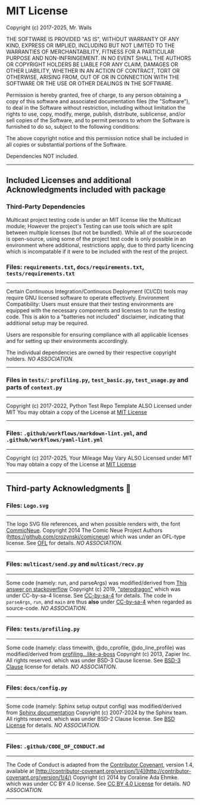 # MIT License

Copyright (c) 2017-2025, Mr. Walls

THE SOFTWARE IS PROVIDED "AS IS", WITHOUT WARRANTY OF ANY KIND, EXPRESS OR
IMPLIED, INCLUDING BUT NOT LIMITED TO THE WARRANTIES OF MERCHANTABILITY,
FITNESS FOR A PARTICULAR PURPOSE AND NON-INFRINGEMENT. IN NO EVENT SHALL THE
AUTHORS OR COPYRIGHT HOLDERS BE LIABLE FOR ANY CLAIM, DAMAGES OR OTHER
LIABILITY, WHETHER IN AN ACTION OF CONTRACT, TORT OR OTHERWISE, ARISING FROM,
OUT OF OR IN CONNECTION WITH THE SOFTWARE OR THE USE OR OTHER DEALINGS IN THE
SOFTWARE.

Permission is hereby granted, free of charge, to any person obtaining a copy
of this software and associated documentation files (the "Software"), to deal
in the Software without restriction, including without limitation the rights
to use, copy, modify, merge, publish, distribute, sublicense, and/or sell
copies of the Software, and to permit persons to whom the Software is
furnished to do so, subject to the following conditions:

The above copyright notice and this permission notice shall be included in all
copies or substantial portions of the Software.

Dependencies NOT included.

***

## Included Licenses and additional Acknowledgments included with package

### Third-Party Dependencies

Multicast project testing code is under an MIT license like the Multicast module; However
the project's Testing can use tools which are split between multiple licenses (but not be bundled).
While all of the sourcecode is open-source, using some of the project test code is only possible
in an environment where additional, restrictions apply, due to third party licencing which is
incompatable if it were to be included with the rest of the project.

### Files: `requirements.txt`, `docs/requirements.txt`, `tests/requirements.txt`

***
Certain Continuous Integration/Continuous Deployment (CI/CD) tools may require GNU licensed
software to operate effectively.
Environment Compatibility: Users must ensure that their testing environments are equipped
with the necessary components and licenses to run the testing code. This is akin to a
"batteries not included" disclaimer, indicating that additional setup may be required.

Users are responsible for ensuring compliance with all applicable licenses and for setting up
their environments accordingly.

The individual dependencies are owned by their respective copyright holders.
_NO ASSOCIATION._
***

### Files in `tests/`: `profiling.py`, `test_basic.py`, `test_usage.py` and parts of `context.py`

***
Copyright (c) 2017-2022, Python Test Repo Template
ALSO Licensed under MIT
You may obtain a copy of the License at
[MIT License](http://www.github.com/reactive-firewall/python-repo/LICENSE.md)
***

### Files: `.github/workflows/markdown-lint.yml`, and `.github/workflows/yaml-lint.yml`

***
Copyright (c) 2017-2025, Your Mileage May Vary
ALSO Licensed under MIT
You may obtain a copy of the License at
[MIT License](http://www.github.com/reactive-firewall/ymmv/LICENSE.md)
***

## Third-party Acknowledgments :bow:

### Files: `Logo.svg`

***
The logo SVG file references, and when possible renders with, the font
[CommicNeue](https://github.com/crozynski/comicneue/).
Copyright 2014 The Comic Neue Project Authors (https://github.com/crozynski/comicneue)
which was under an OFL-type license.
See [OFL](https://raw.githubusercontent.com/crozynski/comicneue/d248cfb9/OFL.txt) for details.
_NO ASSOCIATION._
***

### Files: `multicast/send.py` and `multicast/recv.py`

***
Some code (namely: run, and parseArgs) was modified/derived from
[This answer on stackoverflow](https://stackoverflow.com/a/52791404)
Copyright (c) 2019, ["pterodragon"](https://stackoverflow.com/users/5256940/pterodragon)
which was under CC-by-sa-4 license.
See [CC-by-sa-4](https://creativecommons.org/licenses/by-sa/4.0/) for details.
The code in `parseArgs`, `run`, and `main` are thus **also** under
[CC-by-sa-4](https://creativecommons.org/licenses/by-sa/4.0/) when regarded as source-code.
_NO ASSOCIATION._
***

### Files: `tests/profiling.py`

***
Some code (namely: class timewith, @do_cprofile, @do_line_profile) was modified/derived from
[profiling...like-a-boss](https://github.com/zapier/profiling-python-like-a-boss/tree/1ab93a1154)
Copyright (c) 2013, Zapier Inc. All rights reserved.
which was under BSD-3 Clause license.
See
[BSD-3 Clause](https://github.com/zapier/profiling-python-like-a-boss/blob/1ab93a1154/LICENSE.md)
license for details.
_NO ASSOCIATION._
***

### Files: `docs/config.py`

***
Some code (namely: Sphinx setup output config) was modified/derived from
[Sphinx documentation](https://github.com/sphinx-doc/sphinx/blob/569fde84/doc/conf.py)
Copyright (c) 2007-2024 by the Sphinx team. All rights reserved.
which was under BSD-2 Clause license.
See [BSD License](https://github.com/sphinx-doc/sphinx/blob/569fde84/LICENSE.rst) for details.
_NO ASSOCIATION._
***

### Files: `.github/CODE_OF_CONDUCT.md`

***
The Code of Conduct is adapted from the
[Contributor Covenant](http://contributor-covenant.org), version 1.4,
available at
[http://contributor-covenant.org/version/1/4](http://contributor-covenant.org/version/1/4/)
Copyright (c) 2014 by Coraline Ada Ehmke.
which was under CC BY 4.0 license.
See
[CC BY 4.0 License](https://github.com/EthicalSource/contributor_covenant/blob/release/LICENSE.md)
for details.
_NO ASSOCIATION._
***
